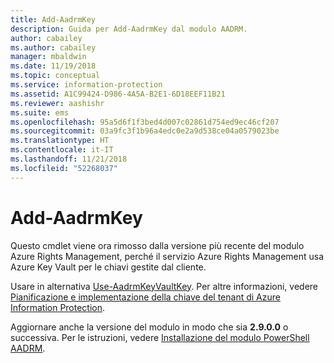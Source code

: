 ```yaml
---
title: Add-AadrmKey
description: Guida per Add-AadrmKey dal modulo AADRM.
author: cabailey
ms.author: cabailey
manager: mbaldwin
ms.date: 11/19/2018
ms.topic: conceptual
ms.service: information-protection
ms.assetid: A1C99424-D986-4A5A-B2E1-6D18EEF11B21
ms.reviewer: aashishr
ms.suite: ems
ms.openlocfilehash: 95a5d6f1f3bed4d007c02861d754ed9ec46cf207
ms.sourcegitcommit: 03a9fc3f1b96a4edc0e2a9d538ce04a0579023be
ms.translationtype: HT
ms.contentlocale: it-IT
ms.lasthandoff: 11/21/2018
ms.locfileid: "52268037"
---
```

# <a name="add-aadrmkey"></a>Add-AadrmKey

Questo cmdlet viene ora rimosso dalla versione più recente del modulo Azure Rights Management, perché il servizio Azure Rights Management usa Azure Key Vault per le chiavi gestite dal cliente.

Usare in alternativa [Use-AadrmKeyVaultKey](/powershell/module/aadrm/use-aadrmkeyvaultkey). Per altre informazioni, vedere [Pianificazione e implementazione della chiave del tenant di Azure Information Protection](plan-implement-tenant-key.md).

Aggiornare anche la versione del modulo in modo che sia **2.9.0.0** o successiva. Per le istruzioni, vedere [Installazione del modulo PowerShell AADRM](install-powershell.md).

